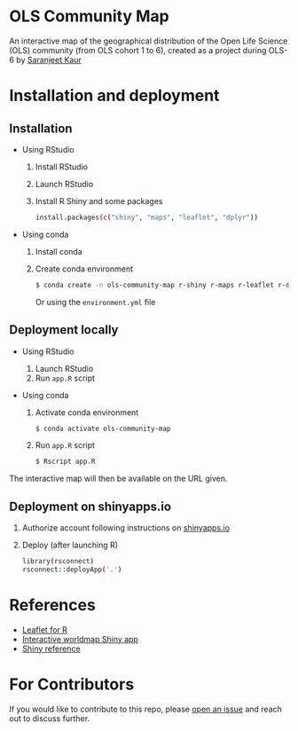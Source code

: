 # OLS Community Map

An interactive map of the geographical distribution of the Open Life Science (OLS) community (from OLS cohort 1 to 6), created as a project during OLS-6 by [Saranjeet Kaur](https://github.com/SaranjeetKaur)

# Installation and deployment

## Installation

- Using RStudio
    1. Install RStudio
    2. Launch RStudio
    3. Install R Shiny and some packages

        ```sh
        install.packages(c("shiny", "maps", "leaflet", "dplyr"))
        ```

- Using conda
    1. Install conda
    2. Create conda environment

        ```sh
        $ conda create -n ols-community-map r-shiny r-maps r-leaflet r-dplyr r-rsconnect r-countrycode r-tidygeocoder
        ```

        Or using the `environment.yml` file

## Deployment locally

- Using RStudio
    1. Launch RStudio
    2. Run `app.R` script

- Using conda
    1. Activate conda environment

        ```sh
        $ conda activate ols-community-map
        ```

    2. Run `app.R` script

        ```sh
        $ Rscript app.R
        ```

The interactive map will then be available on the URL given.

## Deployment on shinyapps.io

1. Authorize account following instructions on [shinyapps.io](https://www.shinyapps.io)
2. Deploy (after launching R)

    ```sh
    library(rsconnect)
    rsconnect::deployApp('.')
    ```

# References

- [Leaflet for R](https://rstudio.github.io/leaflet/)
- [Interactive worldmap Shiny app](https://github.com/fverkroost/RStudio-Blogs/blob/master/interactive_worldmap_shiny_app.R)
- [Shiny reference](https://shiny.rstudio.com/reference/shiny/latest/sidebarlayout)

# For Contributors

If you would like to contribute to this repo, please [open an issue](https://github.com/SaranjeetKaur/ols_community_map/issues/new/choose) and reach out to discuss further.
